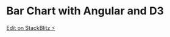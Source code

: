 # Bar Chart with Angular and D3

[Edit on StackBlitz ⚡️](https://stackblitz.com/edit/angular-ivy-r)
